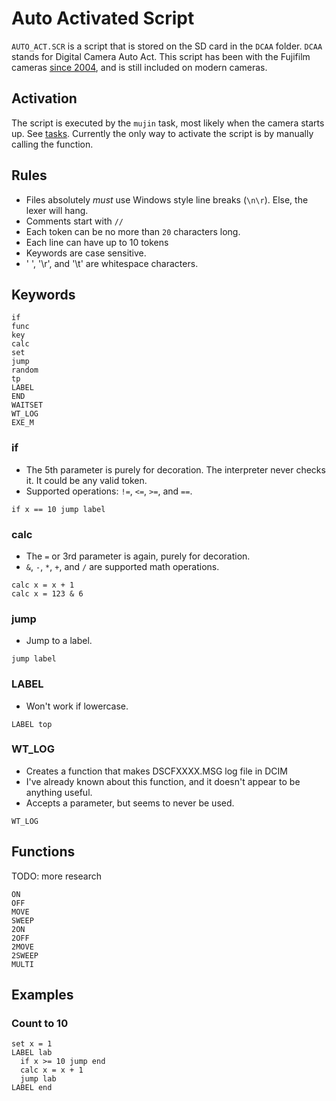 # Auto Activated Script
`AUTO_ACT.SCR` is a script that is stored on the SD card in the `DCAA` folder. `DCAA` stands for Digital Camera Auto Act.
This script has been with the Fujifilm cameras [since 2004](https://en.wikipedia.org/wiki/FinePix_S3_Pro), and is still included on modern cameras.

## Activation
The script is executed by the `mujin` task, most likely when the camera starts up. See [tasks](tasks.md).
Currently the only way to activate the script is by manually calling the function.

## Rules
- Files absolutely *must* use Windows style line breaks (`\n\r`). Else, the lexer will hang.
- Comments start with `//`
- Each token can be no more than `20` characters long.
- Each line can have up to 10 tokens
- Keywords are case sensitive.
- ' ', '\r', and '\t' are whitespace characters.

## Keywords
```
if
func
key
calc
set
jump
random
tp
LABEL
END
WAITSET
WT_LOG
EXE_M
```
### if
- The 5th parameter is purely for decoration. The interpreter never checks it. It could be any valid token.
- Supported operations: `!=`, `<=`, `>=`, and `==`.
```
if x == 10 jump label
```
### calc
- The `=` or 3rd parameter is again, purely for decoration.
- `&`, `-`, `*`, `+`, and `/` are supported math operations.
```
calc x = x + 1
calc x = 123 & 6
```
### jump
- Jump to a label.
```
jump label
```
### LABEL
- Won't work if lowercase.
```
LABEL top
```
### WT_LOG
- Creates a function that makes DSCFXXXX.MSG log file in DCIM
- I've already known about this function, and it doesn't appear to be anything useful.
- Accepts a parameter, but seems to never be used.
```
WT_LOG
```

## Functions
TODO: more research
```
ON
OFF
MOVE
SWEEP
2ON
2OFF
2MOVE
2SWEEP
MULTI
```

## Examples
### Count to 10
```
set x = 1
LABEL lab
  if x >= 10 jump end
  calc x = x + 1
  jump lab
LABEL end
```
